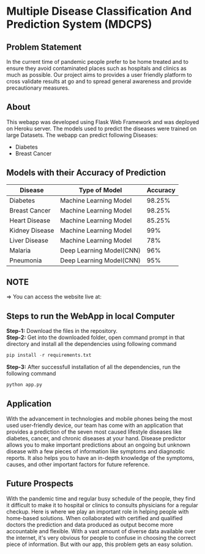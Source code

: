 # Multiple Disease Classification And Prediction System (MDCPS)

## Problem Statement

In the current time of pandemic people prefer to be home treated and to ensure they avoid contaminated places such as hospitals and clinics as much as possible. Our project aims to provides a user friendly platform to cross validate results at go and to spread general awareness and provide precautionary measures.

## About

This webapp was developed using Flask Web Framework and was deployed on Heroku server. The models used to predict the diseases were trained on large Datasets. The webapp can predict following Diseases:

- Diabetes
- Breast Cancer
<!-- - Heart Disease
- Kidney Disease
- Liver Disease
- Malaria
- Pneumonia -->

## Models with their Accuracy of Prediction

| Disease        | Type of Model            | Accuracy |
| -------------- | ------------------------ | -------- |
| Diabetes       | Machine Learning Model   | 98.25%   |
| Breast Cancer  | Machine Learning Model   | 98.25%   |
| Heart Disease  | Machine Learning Model   | 85.25%   |
| Kidney Disease | Machine Learning Model   | 99%      |
| Liver Disease  | Machine Learning Model   | 78%      |
| Malaria        | Deep Learning Model(CNN) | 96%      |
| Pneumonia      | Deep Learning Model(CNN) | 95%      |

## NOTE

=> You can access the website live at: <br>

## Steps to run the WebApp in local Computer

**Step-1:** Download the files in the repository.<br>
**Step-2:** Get into the downloaded folder, open command prompt in that directory and install all the dependencies using following command<br>

```python
pip install -r requirements.txt
```

**Step-3:** After successfull installation of all the dependencies, run the following command<br>

```python
python app.py
```

## Application

With the advancement in technologies and mobile phones being the most used user-friendly device, our team has come with an application that provides a prediction of the seven most caused lifestyle diseases like diabetes, cancer, and chronic diseases at your hand.
Disease predictor allows you to make important predictions about an ongoing but unknown disease with a few pieces of information like symptoms and diagnostic reports.
It also helps you to have an in-depth knowledge of the symptoms, causes, and other important factors for future reference.

## Future Prospects

With the pandemic time and regular busy schedule of the people, they find it difficult to make it to hospital or clinics to consults physicians for a regular checkup. Here is where we play an important role in helping people with home-based solutions.
When collaborated with certified and qualified doctors the prediction and data produced as output become more accountable and flexible.
With a vast amount of diverse data available over the internet, it's very obvious for people to confuse in choosing the correct piece of information. But with our app, this problem gets an easy solution.
